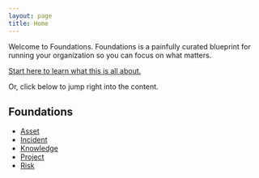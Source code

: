 ```yaml
---
layout: page
title: Home
---
```


Welcome to Foundations.  Foundations is a painfully curated blueprint for running your organization so you can focus on what matters.  

[Start here to learn what this is all about.](./about/)

Or, click below to jump right into the content.

## Foundations
- [Asset](./asset/)
- [Incident](./incident/)
- [Knowledge](./knowledge/)
- [Project](./project/)
- [Risk](./risk/)